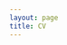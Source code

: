 ```yaml
---
layout: page
title: CV
---
```


<div id="pdf" style="height: 800px;"></div>
<script src="/assets/js/pdfobject.min.js"></script>
<script>
PDFObject.embed("https://jakeleyhr.github.io/JakeLeyhr_CV_28.12.23.pdf", "#pdf");
</script>
